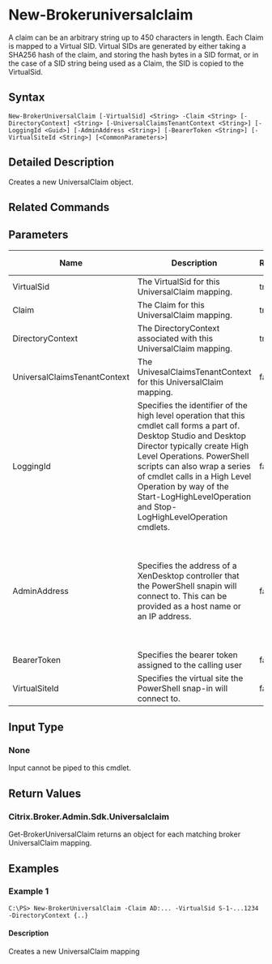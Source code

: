 ﻿
# New-Brokeruniversalclaim
A claim can be an arbitrary string up to 450 characters in length. Each Claim is mapped to a Virtual SID.  Virtual SIDs are generated by either taking a SHA256 hash of the claim, and storing the hash bytes in a SID format, or in the case of a SID string being used as a Claim, the SID is copied to the VirtualSid.
## Syntax
```
New-BrokerUniversalClaim [-VirtualSid] <String> -Claim <String> [-DirectoryContext] <String> [-UniversalClaimsTenantContext <String>] [-LoggingId <Guid>] [-AdminAddress <String>] [-BearerToken <String>] [-VirtualSiteId <String>] [<CommonParameters>]
```
## Detailed Description
Creates a new UniversalClaim object.


## Related Commands

## Parameters
| Name   | Description | Required? | Pipeline Input | Default Value |
| --- | --- | --- | --- | --- |
| VirtualSid | The VirtualSid for this UniversalClaim mapping. | true | true (ByPropertyName) |  |
| Claim | The Claim for this UniversalClaim mapping. | true | true (ByPropertyName) |  |
| DirectoryContext | The DirectoryContext associated with this UniversalClaim mapping. | true | true (ByPropertyName) |  |
| UniversalClaimsTenantContext | The UnivesalClaimsTenantContext for this UniversalClaim mapping. | false | true (ByPropertyName) |  |
| LoggingId | Specifies the identifier of the high level operation that this cmdlet call forms a part of. Desktop Studio and Desktop Director typically create High Level Operations. PowerShell scripts can also wrap a series of cmdlet calls in a High Level Operation by way of the Start-LogHighLevelOperation and Stop-LogHighLevelOperation cmdlets. | false | false |  |
| AdminAddress | Specifies the address of a XenDesktop controller that the PowerShell snapin will connect to. This can be provided as a host name or an IP address. | false | false | Localhost. Once a value is provided by any cmdlet, this value will become the default. |
| BearerToken | Specifies the bearer token assigned to the calling user | false | false |  |
| VirtualSiteId | Specifies the virtual site the PowerShell snap-in will connect to. | false | false |  |

## Input Type

### None
Input cannot be piped to this cmdlet.
## Return Values

### Citrix.Broker.Admin.Sdk.Universalclaim
Get-BrokerUniversalClaim returns an object for each matching broker UniversalClaim mapping.
## Examples

### Example 1
```
C:\PS> New-BrokerUniversalClaim -Claim AD:... -VirtualSid S-1-...1234 -DirectoryContext {..}
```
#### Description
Creates a new UniversalClaim mapping
